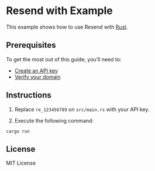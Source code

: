 # Resend with Example

This example shows how to use Resend with [Rust](https://www.rust-lang.org).

## Prerequisites

To get the most out of this guide, you’ll need to:

* [Create an API key](https://resend.com/api-keys)
* [Verify your domain](https://resend.com/domains)

## Instructions

1. Replace `re_123456789` on `src/main.rs` with your API key.

3. Execute the following command:

```shell
cargo run
```

## License

MIT License
